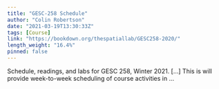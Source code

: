 ```yaml
---
title: "GESC-258 Schedule"
author: "Colin Robertson"
date: "2021-03-19T13:30:33Z"
tags: [Course]
link: "https://bookdown.org/thespatiallab/GESC258-2020/"
length_weight: "16.4%"
pinned: false
---
```


Schedule, readings, and labs for GESC 258, Winter 2021. [...] This is will provide week-to-week scheduling of course activities in ...
